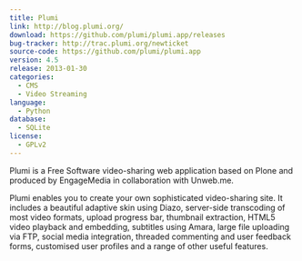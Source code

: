 ```yaml
---
title: Plumi
link: http://blog.plumi.org/
download: https://github.com/plumi/plumi.app/releases
bug-tracker: http://trac.plumi.org/newticket
source-code: https://github.com/plumi/plumi.app
version: 4.5
release: 2013-01-30
categories:
  - CMS
  - Video Streaming
language:
  - Python
database:
  - SQLite
license:
  - GPLv2
---
```

Plumi is a Free Software video-sharing web application based on Plone and produced by EngageMedia in collaboration with Unweb.me.

Plumi enables you to create your own sophisticated video-sharing site. It includes a beautiful adaptive skin using Diazo, server-side transcoding of most video formats, upload progress bar, thumbnail extraction, HTML5 video playback and embedding, subtitles using Amara, large file uploading via FTP, social media integration, threaded commenting and user feedback forms, customised user profiles and a range of other useful features.